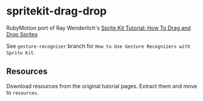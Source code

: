 # spritekit-drag-drop

RubyMotion port of Ray Wenderlich's [Sprite Kit Tutorial: How To Drag and Drop Sprites](http://www.raywenderlich.com/44270/sprite-kit-tutorial-how-to-drag-and-drop-sprites)

See `gesture-recognizer` branch for `How to Use Gesture Recognizers with Sprite Kit`.

## Resources
Download resources from the original tutorial pages.
Extract them and move to `resources`.
